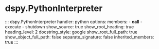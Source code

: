 # dspy.PythonInterpreter

<!-- START_API_REF -->
::: dspy.PythonInterpreter
    handler: python
    options:
        members:
            - __call__
            - execute
            - shutdown
        show_source: true
        show_root_heading: true
        heading_level: 2
        docstring_style: google
        show_root_full_path: true
        show_object_full_path: false
        separate_signature: false
        inherited_members: true
:::
<!-- END_API_REF -->
